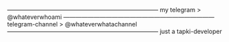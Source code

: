 —————————————————————————
my telegram >
          @whateverwhoami
—————————————————————————
telegram-channel >
    @whateverwhatachannel
—————————————————————————
just a tapki-developer
